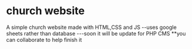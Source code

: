 # church website
A simple church website made with HTML,CSS and JS 
--uses google sheets rather than database
---soon it will be update for PHP CMS 
**you can collaborate to help finish it 
